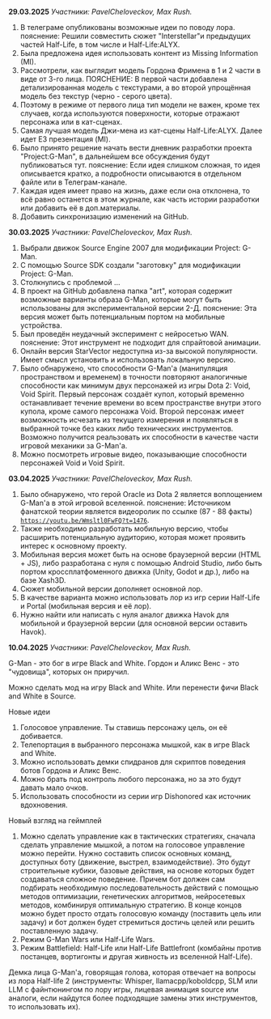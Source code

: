 **29.03.2025**
	*Участники: PavelCheloveckov, Max Rush.*
1. В телеграме опубликованы возможные идеи по поводу лора.
	пояснение: Решили совместить сюжет "Interstellar"и предыдущих частей Half-Life,
	в том числе и Half-Life:ALYX.
2. Была предложена идея использовать контент из Missing Information (MI).
3. Рассмотрели, как выглядит модель Гордона Фримена в 1 и 2 части в виде от 3-го лица.
	ПОЯСНЕНИЕ: В первой части добавлена детализированная модель с текстурами, а во второй 
	упрощённая модель без текстур (черно - серого цвета).
4. Поэтому в режиме от первого лица тип модели не важен, кроме тех случаев, когда используются поверхности, которые отражают персонажа или в кат-сценах.
5. Самая лучшая модель Джи-мена из кат-сцены Half-Life:ALYX. Далее идет E3 презентация (MI).
6. Было принято решение начать вести дневник разработки проекта "Project:G-Man", в дальнейшем все обсуждения будут публиковаться тут.
	пояснение:  Если идея слишком сложная, то идея описывается кратко, а подробности описываются в отдельном файле или в Телеграм-канале.
7. Каждая идея имеет право на жизнь, даже если она отклонена, то всё равно останется в этом журнале, как часть истории разработки или добавить её в доп.материалы.
8. Добавить синхронизацию изменений на GitHub.

**30.03.2025**
	*Участники: PavelCheloveckov, Max Rush.*
1. Выбрали движок Source Engine 2007 для модификации Project: G-Man.
2. С помощью Source SDK создали "заготовку" для модификации Project: G-Man.
3. Столкнулись с проблемой …
4. В проект на GitHub добавлена папка "art", которая содержит возможные варианты образа G-Man, которые могут быть использованы для экспериментальной версии 2-Д.
	пояснение: Эта версия может быть потенциальным портом на мобильные устройства.
5. Был проведён неудачный эксперимент с нейросетью WAN.
	пояснение: Этот инструмент не подходит для спрайтовой анимации.
6. Онлайн версия StarVector недоступна из-за высокой популярности. Имеет смысл установить и использовать локальную версию.
7. Было обнаружено, что способности G-Man'а (манипуляция пространством и временем) в точности повторяют аналогичные способности как минимум двух персонажей из игры Dota 2: Void, Void Spirit. Первый персонаж создаёт купол, который временно останавливает течение времени во всем пространстве внутри этого купола, кроме самого персонажа Void. Второй персонаж имеет возможность исчезать из текущего измерения и появляться в выбранной точке без каких либо технических инструментов. Возможно получится  реальзовать их способности в качестве части игровой механики за G-Man'а.
8. Можно посмотреть игровые видео, показывающие способности персонажей Void и Void Spirit.

**03.04.2025**
	*Участники: PavelCheloveckov, Max Rush.*
1. Было обнаружено, что герой Oracle из Dota 2 является воплощением G-Man'а в этой игровой вселенной.
	пояснение: Источником фанатской теории является видеоролик по ссылке (87 - 88 факты) [`https://youtu.be/Wmsltl0FwFQ?t=1476`](https://youtu.be/Wmsltl0FwFQ?t=1476).
2. Также необходимо разработать мобильную версию, чтобы расширить потенциальную аудиторию, которая может проявить интерес к основному проекту.
3. Мобильная версия может быть на основе браузерной версии (HTML + JS), либо разработана с нуля с помощью Android Studio, либо быть портом кроссплатфоменного движка (Unity, Godot и др.), либо на базе Xash3D.
4. Сюжет мобильной версии дополняет основной лор.
5. В качестве варианта можно использовать лор из игр серии Half-Life и Portal (мобильная версия и её лор).
6.  Нужно найти или написать с нуля аналог движка Havok для мобильной и браузерной версии (для основной версии оставить Havok).

**10.04.2025**
	*Участники: PavelCheloveckov, Max Rush.*
 
G-Man - это бог в игре Black and White. Гордон и Аликс Венс - это "чудовища", которых он приручил.

Можно сделать мод на игру Black and White. Или перенести фичи Black and White в Source.

Новые идеи 
1. Голосовое управление. Ты ставишь персонажу цель, он её добивается.
2. Телепортация в выбранного персонажа мышкой, как в игре Black and White.
3. Можно использовать демки спидранов для скриптов поведения ботов Гордона и Аликс Венс.
4. Можно брать под контроль любого персонажа, но за это будут давать мало очков.
5. Использовать способности из серии игр Dishonored как источник вдохновения.

Новый взгляд на геймплей
1. Можно сделать управление как в тактических стратегиях, сначала сделать управление мышкой, а потом на голосовое управление можно перейти. Нужно составить список основных команд, доступных боту (движение, выстрел, взаимодействие). Это будут строительные кубики, базовые действия, на основе которых будет создаваться сложное поведение. Причем бот должен сам подбирать необходимую последовательность действий с помощью методов оптимизации, генетических алгоритмов, нейросетевых методов, комбинируя оптимальную стратегию. В конце концов можно будет просто отдать голосовую команду (поставить цель или задачу) и бот должен будет стремиться достичь целей или решить поставленную задачу. 
2. Режим G-Man Wars или Half-Life Wars.
3. Режим Battlefield: Half-Life или Half-Life Battlefront (комбайны против постанцев, вортигонты и другая живность из вселенной Half-Life). 

Демка лица G-Man'a, говорящая голова, которая отвечает на вопросы из лора Half-life 2 (инструменты: Whisper, llamacpp/koboldcpp, SLM или LLM с файнтюнингом по лору игры, лицевая анимация source или аналоги, если найдутся более подходящие замены этих инструментов, то использовать их).
   
